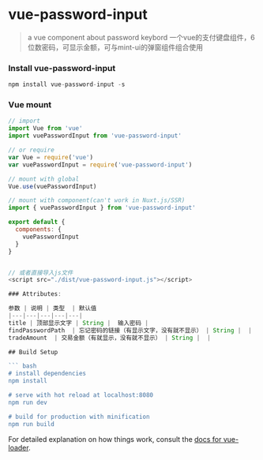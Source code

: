 # vue-password-input

> a vue component about password keybord
> 一个vue的支付键盘组件，6位数密码，可显示金额，可与mint-ui的弹窗组件组合使用

### Install vue-password-input
```javascript
npm install vue-password-input -s
```

### Vue mount

```javascript
// import
import Vue from 'vue'
import vuePasswordInput from 'vue-password-input'

// or require
var Vue = require('vue')
var vuePasswordInput = require('vue-password-input')

// mount with global
Vue.use(vuePasswordInput)

// mount with component(can't work in Nuxt.js/SSR)
import { vuePasswordInput } from 'vue-password-input'

export default {
  components: {
    vuePasswordInput
  }
}


// 或者直接导入js文件
<script src="./dist/vue-password-input.js"></script>

### Attributes:

参数 | 说明 | 类型  | 默认值
|---|---|---|---|---|
title | 顶部显示文字 | String |  输入密码 |
findPasswordPath  | 忘记密码的链接（有显示文字，没有就不显示） | String |  |
tradeAmount  | 交易金额（有就显示，没有就不显示） | String |  |

## Build Setup

``` bash
# install dependencies
npm install

# serve with hot reload at localhost:8080
npm run dev

# build for production with minification
npm run build
```

For detailed explanation on how things work, consult the [docs for vue-loader](http://vuejs.github.io/vue-loader).
